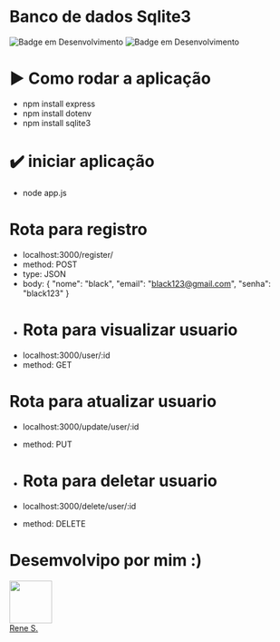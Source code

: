 # Banco de dados Sqlite3
![Badge em Desenvolvimento](http://img.shields.io/static/v1?label=NODE.JS&message=FRAMEWORK&color=blue&style=for-the-badge)
![Badge em Desenvolvimento](http://img.shields.io/static/v1?label=STATUS&message=CONCLUIDO&color=GREEN&style=for-the-badge)

# ▶️ Como rodar a aplicação 
- npm install express
- npm install dotenv
- npm install sqlite3

# ✔️ iniciar aplicação 
- node app.js

# Rota para registro
- localhost:3000/register/
- method: POST
- type: JSON
- body: {
	"nome": "black",
	"email": "black123@gmail.com",
	"senha": "black123"
}
- # Rota para visualizar usuario
- localhost:3000/user/:id
- method: GET

# Rota para atualizar usuario
- localhost:3000/update/user/:id
- method: PUT

- # Rota para deletar usuario
- localhost:3000/delete/user/:id
- method: DELETE
# Desemvolvipo por mim :)
<img src="https://github.com/BlackPoowerDev/sqlite3-node.js/assets/116099170/538626e6-7b61-471f-be1f-7ec6c5b610bb" width="75"><br><a href="https://github.com/BlackPoowerDev/">Rene S.</a>
